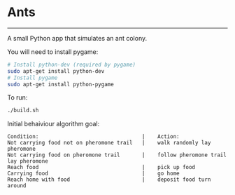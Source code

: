 # Ants
---
A small Python app that simulates an ant colony.

You will need to install pygame:
```bash
# Install python-dev (required by pygame)
sudo apt-get install python-dev
# Install pygame
sudo apt-get install python-pygame
```

To run:
```bash
./build.sh
```

Initial behaiviour algorithm goal:
```
Condition:                                 |    Action:
Not carrying food not on pheromone trail   |    walk randomly lay pheromone
Not carrying food on pheromone trail       |    follow pheromone trail lay pheromone
Reach food                                 |    pick up food
Carrying food                              |    go home
Reach home with food                       |    deposit food turn around
```
